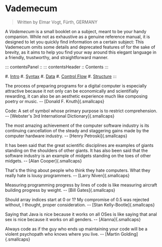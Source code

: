 # Vademecum #

> Written by Elmar Vogt, F&uuml;rth, GERMANY

A *Vademecum* is a small booklet on a subject, meant to be your handy companion.
While not as exhaustive as a genuine reference manual, it is designed to let you
quickly find information on a certain subject: This Vademecum omits some details
and deprecated features of for the sake of brevity, as it aims to help you find
your way around this elegant language in a friendly, trustworthy, and
straightforward manner.

::: contentsPanel ::
::: contentsHeader ::
Contents
:::

#. [Intro](/pages/vade_intro.html)
#. [Syntax](/pages/vade_syntax.html)
#. [Data](/pages/vade_data.html)
#. [Control Flow](/pages/vade_control.html)
#. [Structure](/pages/vade_structure.html)
:::

The process of preparing programs for a digital computer is especially
attractive because it not only can be economically and scientifially
rewarding, it can also be an aesthetic experience much like composing
poetry or music. -- [Donald F. Knuth]{.smallcaps}

Code: A set of symbol whose primary purpose is to restrict
comprehension. -- [Webster's 3rd International Dictionary]{.smallcaps}

The most amazing achievement of the computer software industry is its
continuing cancellation of the steady and staggering gains made by the
computer hardware industry. -- [Henry Petroski]{.smallcaps}

It has been said that the great scientific disciplines are examples of
giants standing on the shoulders of other giants. It has also been said
that the software industry is an example of midgets standing on the toes
of other midgets. -- [Alan Cooper]{.smallcaps}

That's the thing about people who think they hate computers. What they
really hate is lousy programmers. -- [Larry Niven]{.smallcaps}

Measuring programming progress by lines of code is like measuring
aircraft building progress by weight. -- [Bill Gates]{.smallcaps}

Should array indices start at 0 or 1? My compromise of 0.5 was rejected
without, I thought, proper consideration. -- [Stan
Kelly-Bootle]{.smallcaps}

Saying that Java is nice because it works on all OSes is like saying
that anal sex is nice because it works on all genders. --
[Alanna]{.smallcaps}

Always code as if the guy who ends up maintaining your code will be a
violent psychopath who knows where you live. -- [Martin
Golding]{.smallcaps}
